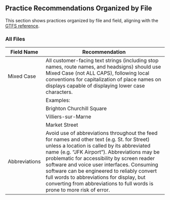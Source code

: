 ## Practice Recommendations Organized by File

This section shows practices organized by file and field, aligning with the [GTFS reference](/reference).

### All Files

| Field Name | Recommendation |
| --- | --- |
| Mixed Case | All customer-facing text strings (including stop names, route names, and headsigns) should use Mixed Case (not ALL CAPS), following local conventions for capitalization of place names on displays capable of displaying lower case characters. |
| | Examples: |
| | Brighton Churchill Square |
| | Villiers-sur-Marne |
| | Market Street |
| Abbreviations | Avoid use of abbreviations throughout the feed for names and other text (e.g. St. for Street) unless a location is called by its abbreviated name (e.g. “JFK Airport”). Abbreviations may be problematic for accessibility by screen reader software and voice user interfaces. Consuming software can be engineered to reliably convert full words to abbreviations for display, but converting from abbreviations to full words is prone to more risk of error. |
